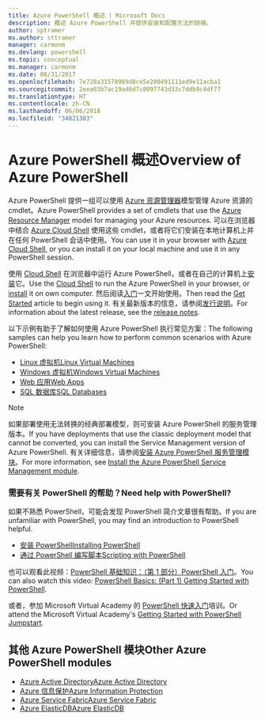 ```yaml
---
title: Azure PowerShell 概述 | Microsoft Docs
description: 概述 Azure PowerShell 并提供安装和配置方法的链接。
author: sptramer
ms.author: sttramer
manager: carmonm
ms.devlang: powershell
ms.topic: conceptual
ms.manager: carmonm
ms.date: 08/31/2017
ms.openlocfilehash: 7e728a31578989d8ce5e200491111ed9e11acba1
ms.sourcegitcommit: 2eea03b7ac19ad6d7c8097743d33c7ddb9c4df77
ms.translationtype: HT
ms.contentlocale: zh-CN
ms.lasthandoff: 06/06/2018
ms.locfileid: "34821303"
---
```

# <a name="overview-of-azure-powershell"></a><span data-ttu-id="e48a3-103">Azure PowerShell 概述</span><span class="sxs-lookup"><span data-stu-id="e48a3-103">Overview of Azure PowerShell</span></span>

<span data-ttu-id="e48a3-104">Azure PowerShell 提供一组可以使用 [Azure 资源管理器](/azure/azure-resource-manager/resource-group-overview)模型管理 Azure 资源的 cmdlet。</span><span class="sxs-lookup"><span data-stu-id="e48a3-104">Azure PowerShell provides a set of cmdlets that use the [Azure Resource Manager](/azure/azure-resource-manager/resource-group-overview) model for managing your Azure resources.</span></span> <span data-ttu-id="e48a3-105">可以在浏览器中结合 [Azure Cloud Shell](/azure/cloud-shell/overview) 使用这些 cmdlet，或者将它们安装在本地计算机上并在任何 PowerShell 会话中使用。</span><span class="sxs-lookup"><span data-stu-id="e48a3-105">You can use it in your browser with [Azure Cloud Shell](/azure/cloud-shell/overview), or you can install it on your local machine and use it in any PowerShell session.</span></span>

<span data-ttu-id="e48a3-106">使用 [Cloud Shell](/azure/cloud-shell/overview) 在浏览器中运行 Azure PowerShell，或者在自己的计算机上[安装](install-azurerm-ps.md)它。</span><span class="sxs-lookup"><span data-stu-id="e48a3-106">Use the [Cloud Shell](/azure/cloud-shell/overview) to run the Azure PowerShell in your browser, or [install](install-azurerm-ps.md) it on own computer.</span></span> <span data-ttu-id="e48a3-107">然后阅读[入门](get-started-azureps.md)一文开始使用。</span><span class="sxs-lookup"><span data-stu-id="e48a3-107">Then read the [Get Started](get-started-azureps.md) article to begin using it.</span></span> <span data-ttu-id="e48a3-108">有关最新版本的信息，请参阅[发行说明](release-notes-azureps.md)。</span><span class="sxs-lookup"><span data-stu-id="e48a3-108">For information about the latest release, see the [release notes](release-notes-azureps.md).</span></span>

<span data-ttu-id="e48a3-109">以下示例有助于了解如何使用 Azure PowerShell 执行常见方案：</span><span class="sxs-lookup"><span data-stu-id="e48a3-109">The following samples can help you learn how to perform common scenarios with Azure PowerShell:</span></span>

* [<span data-ttu-id="e48a3-110">Linux 虚拟机</span><span class="sxs-lookup"><span data-stu-id="e48a3-110">Linux Virtual Machines</span></span>](/azure/virtual-machines/virtual-machines-linux-powershell-samples?toc=/powershell/azure/toc.json)
* [<span data-ttu-id="e48a3-111">Windows 虚拟机</span><span class="sxs-lookup"><span data-stu-id="e48a3-111">Windows Virtual Machines</span></span>](/azure/virtual-machines/virtual-machines-windows-powershell-samples?toc=/powershell/azure/toc.json)
* [<span data-ttu-id="e48a3-112">Web 应用</span><span class="sxs-lookup"><span data-stu-id="e48a3-112">Web Apps</span></span>](/azure/app-service-web/app-service-powershell-samples?toc=/powershell/azure/toc.json)
* [<span data-ttu-id="e48a3-113">SQL 数据库</span><span class="sxs-lookup"><span data-stu-id="e48a3-113">SQL Databases</span></span>](/azure/sql-database/sql-database-powershell-samples?toc=/powershell/azure/toc.json)

> [!NOTE]
> <span data-ttu-id="e48a3-114">如果部署使用无法转换的经典部署模型，则可安装 Azure PowerShell 的服务管理版本。</span><span class="sxs-lookup"><span data-stu-id="e48a3-114">If you have deployments that use the classic deployment model that cannot be converted, you can install the Service Management version of Azure PowerShell.</span></span> <span data-ttu-id="e48a3-115">有关详细信息，请参阅[安装 Azure PowerShell 服务管理模块](/powershell/azure/servicemanagement/install-azure-ps)。</span><span class="sxs-lookup"><span data-stu-id="e48a3-115">For more information, see [Install the Azure PowerShell Service Management module](/powershell/azure/servicemanagement/install-azure-ps).</span></span>

### <a name="need-help-with-powershell"></a><span data-ttu-id="e48a3-116">需要有关 PowerShell 的帮助？</span><span class="sxs-lookup"><span data-stu-id="e48a3-116">Need help with PowerShell?</span></span>

<span data-ttu-id="e48a3-117">如果不熟悉 PowerShell，可能会发现 PowerShell 简介文章很有帮助。</span><span class="sxs-lookup"><span data-stu-id="e48a3-117">If you are unfamiliar with PowerShell, you may find an introduction to PowerShell helpful.</span></span>

* [<span data-ttu-id="e48a3-118">安装 PowerShell</span><span class="sxs-lookup"><span data-stu-id="e48a3-118">Installing PowerShell</span></span>](/powershell/scripting/installing-windows-powershell)
* [<span data-ttu-id="e48a3-119">通过 PowerShell 编写脚本</span><span class="sxs-lookup"><span data-stu-id="e48a3-119">Scripting with PowerShell</span></span>](/powershell/scripting/scripting-with-windows-powershell)

<span data-ttu-id="e48a3-120">也可以观看此视频：[PowerShell 基础知识：（第 1 部分）PowerShell 入门](https://channel9.msdn.com/Blogs/Taste-of-Premier/PowerShellBasicsPart1)。</span><span class="sxs-lookup"><span data-stu-id="e48a3-120">You can also watch this video: [PowerShell Basics: (Part 1) Getting Started with PowerShell](https://channel9.msdn.com/Blogs/Taste-of-Premier/PowerShellBasicsPart1).</span></span>

<span data-ttu-id="e48a3-121">或者，参加 Microsoft Virtual Academy 的 [PowerShell 快速入门](https://mva.microsoft.com/liveevents/powershell-jumpstart)培训。</span><span class="sxs-lookup"><span data-stu-id="e48a3-121">Or attend the Microsoft Virtual Academy's [Getting Started with PowerShell Jumpstart](https://mva.microsoft.com/liveevents/powershell-jumpstart).</span></span>

## <a name="other-azure-powershell-modules"></a><span data-ttu-id="e48a3-122">其他 Azure PowerShell 模块</span><span class="sxs-lookup"><span data-stu-id="e48a3-122">Other Azure PowerShell modules</span></span>

* [<span data-ttu-id="e48a3-123">Azure Active Directory</span><span class="sxs-lookup"><span data-stu-id="e48a3-123">Azure Active Directory</span></span>](/powershell/azure/active-directory/)
* [<span data-ttu-id="e48a3-124">Azure 信息保护</span><span class="sxs-lookup"><span data-stu-id="e48a3-124">Azure Information Protection</span></span>](/powershell/azure/aip/)
* [<span data-ttu-id="e48a3-125">Azure Service Fabric</span><span class="sxs-lookup"><span data-stu-id="e48a3-125">Azure Service Fabric</span></span>](/powershell/azure/service-fabric/)
* [<span data-ttu-id="e48a3-126">Azure ElasticDB</span><span class="sxs-lookup"><span data-stu-id="e48a3-126">Azure ElasticDB</span></span>](/powershell/azure/elasticdbjobs/)